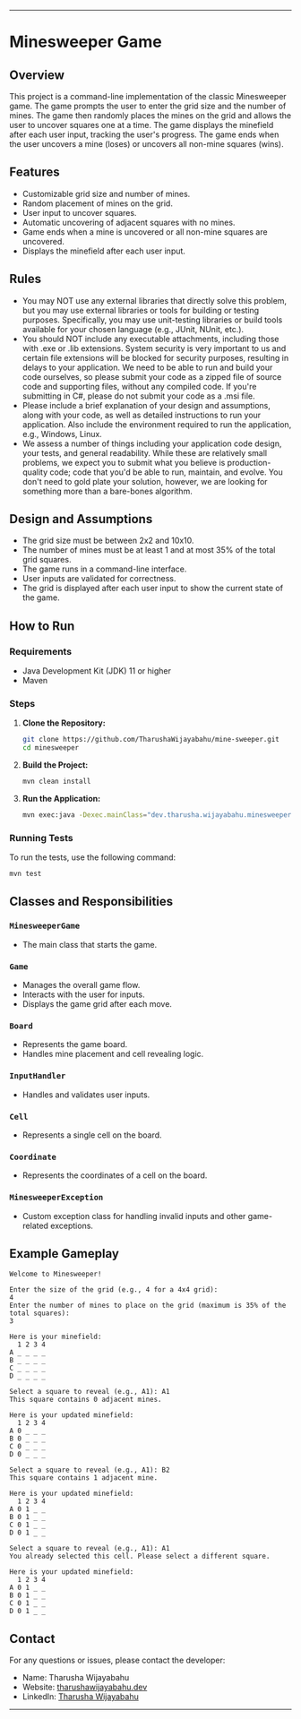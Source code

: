 ---

# Minesweeper Game

## Overview
This project is a command-line implementation of the classic Minesweeper game. The game prompts the user to enter the grid size and the number of mines. The game then randomly places the mines on the grid and allows the user to uncover squares one at a time. The game displays the minefield after each user input, tracking the user's progress. The game ends when the user uncovers a mine (loses) or uncovers all non-mine squares (wins).

## Features
- Customizable grid size and number of mines.
- Random placement of mines on the grid.
- User input to uncover squares.
- Automatic uncovering of adjacent squares with no mines.
- Game ends when a mine is uncovered or all non-mine squares are uncovered.
- Displays the minefield after each user input.

## Rules
- You may NOT use any external libraries that directly solve this problem, but you may use external libraries or tools for building or testing purposes. Specifically, you may use unit-testing libraries or build tools available for your chosen language (e.g., JUnit, NUnit, etc.).
- You should NOT include any executable attachments, including those with .exe or .lib extensions. System security is very important to us and certain file extensions will be blocked for security purposes, resulting in delays to your application. We need to be able to run and build your code ourselves, so please submit your code as a zipped file of source code and supporting files, without any compiled code. If you're submitting in C#, please do not submit your code as a .msi file.
- Please include a brief explanation of your design and assumptions, along with your code, as well as detailed instructions to run your application. Also include the environment required to run the application, e.g., Windows, Linux.
- We assess a number of things including your application code design, your tests, and general readability. While these are relatively small problems, we expect you to submit what you believe is production-quality code; code that you'd be able to run, maintain, and evolve. You don't need to gold plate your solution, however, we are looking for something more than a bare-bones algorithm.

## Design and Assumptions
- The grid size must be between 2x2 and 10x10.
- The number of mines must be at least 1 and at most 35% of the total grid squares.
- The game runs in a command-line interface.
- User inputs are validated for correctness.
- The grid is displayed after each user input to show the current state of the game.

## How to Run
### Requirements
- Java Development Kit (JDK) 11 or higher
- Maven

### Steps
1. **Clone the Repository:**
    ```bash
    git clone https://github.com/TharushaWijayabahu/mine-sweeper.git
    cd minesweeper
    ```

2. **Build the Project:**
    ```bash
    mvn clean install
    ```

3. **Run the Application:**
    ```bash
    mvn exec:java -Dexec.mainClass="dev.tharusha.wijayabahu.minesweeper.MinesweeperGame"
    ```

### Running Tests
To run the tests, use the following command:
```bash
mvn test
```

## Classes and Responsibilities
### `MinesweeperGame`
- The main class that starts the game.

### `Game`
- Manages the overall game flow.
- Interacts with the user for inputs.
- Displays the game grid after each move.

### `Board`
- Represents the game board.
- Handles mine placement and cell revealing logic.

### `InputHandler`
- Handles and validates user inputs.

### `Cell`
- Represents a single cell on the board.

### `Coordinate`
- Represents the coordinates of a cell on the board.

### `MinesweeperException`
- Custom exception class for handling invalid inputs and other game-related exceptions.

## Example Gameplay
```
Welcome to Minesweeper!

Enter the size of the grid (e.g., 4 for a 4x4 grid): 
4
Enter the number of mines to place on the grid (maximum is 35% of the total squares): 
3

Here is your minefield:
  1 2 3 4
A _ _ _ _
B _ _ _ _
C _ _ _ _
D _ _ _ _

Select a square to reveal (e.g., A1): A1
This square contains 0 adjacent mines.

Here is your updated minefield:
  1 2 3 4
A 0 _ _ _
B 0 _ _ _
C 0 _ _ _
D 0 _ _ _

Select a square to reveal (e.g., A1): B2
This square contains 1 adjacent mine.

Here is your updated minefield:
  1 2 3 4
A 0 1 _ _
B 0 1 _ _
C 0 1 _ _
D 0 1 _ _

Select a square to reveal (e.g., A1): A1
You already selected this cell. Please select a different square.

Here is your updated minefield:
  1 2 3 4
A 0 1 _ _
B 0 1 _ _
C 0 1 _ _
D 0 1 _ _
```

## Contact
For any questions or issues, please contact the developer:
- Name: Tharusha Wijayabahu
- Website: [tharushawijayabahu.dev](https://www.tharushawijayabahu.dev/)
- LinkedIn: [Tharusha Wijayabahu](https://www.linkedin.com/in/tharusha-wijayabahu)

---